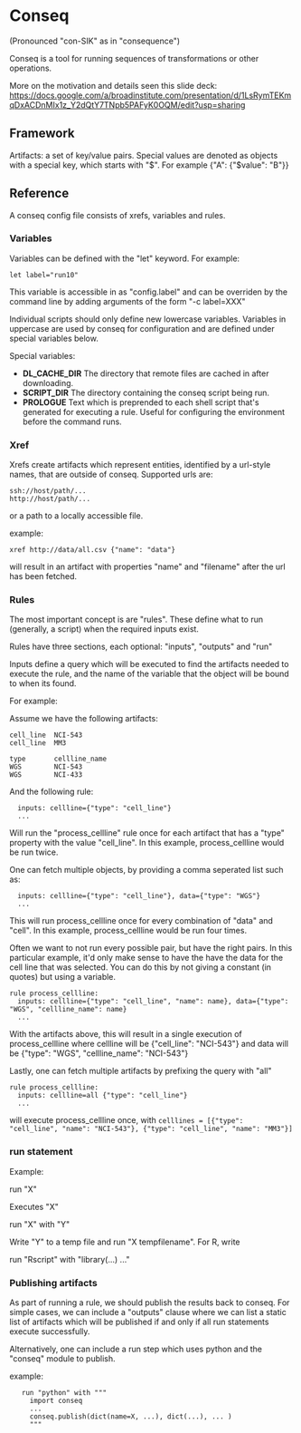 # Conseq 
(Pronounced "con-SIK" as in "consequence")

Conseq is a tool for running sequences of transformations or other operations.

More on the motivation and details seen this slide deck: https://docs.google.com/a/broadinstitute.com/presentation/d/1LsRymTEKmqDxACDnMIx1z_Y2dQtY7TNpb5PAFyK0OQM/edit?usp=sharing

## Framework

Artifacts: a set of key/value pairs.  Special values are denoted as objects with a special key, which starts with "$".  For example {"A": {"$value": "B"}}

## Reference

A conseq config file consists of xrefs, variables and rules.  

### Variables

Variables can be defined with the "let" keyword.  For example:

```
let label="run10"
```

This variable is accessible in as "config.label" and can be overriden by the command line by adding arguments of the form "-c label=XXX"

Individual scripts should only define new lowercase variables.  Variables in uppercase are used by conseq for configuration and are defined under special variables below. 

Special variables:

* **DL_CACHE_DIR** The directory that remote files are cached in after downloading.
* **SCRIPT_DIR** The directory containing the conseq script being run.
* **PROLOGUE** Text which is preprended to each shell script that's generated for executing a rule.  Useful for configuring the environment before the command runs.

### Xref

Xrefs create artifacts which represent entities, identified by a url-style names, that are outside of conseq.  Supported urls are:

```taiga://...
ssh://host/path/...
http://host/path/...
```
or a path to a locally accessible file.

example:
```
xref http://data/all.csv {"name": "data"}
```
will result in an artifact with properties "name" and "filename" after the url has been fetched.

### Rules

The most important concept is are "rules".  These define what to run (generally, a script) when the required inputs exist.  

Rules have three sections, each optional: "inputs", "outputs" and "run"

Inputs define a query which will be executed to find the artifacts needed to execute the rule, and the name of the variable that the object will be bound to when its found.

For example:

Assume we have the following artifacts:

```type       name
cell_line  NCI-543
cell_line  MM3

type       cellline_name
WGS        NCI-543
WGS        NCI-433
```
And the following rule:

```rule process_cellline:
  inputs: cellline={"type": "cell_line"}
  ...
```
Will run the "process_cellline" rule once for each artifact that has a "type" property with the value "cell_line".   In this example, process_cellline would be run twice.

One can fetch multiple objects, by providing a comma seperated list such as:

```rule process_cellline:
  inputs: cellline={"type": "cell_line"}, data={"type": "WGS"}
  ...
```

This will run process_cellline once for every combination of "data" and "cell".   In this example, process_cellline would be run four times.

Often we want to not run every possible pair, but have the right pairs.  In this particular example, it'd only make sense to have the have the data for the cell line that was selected.  You can do this by not giving a constant (in quotes) but using a variable.

```
rule process_cellline:
  inputs: cellline={"type": "cell_line", "name": name}, data={"type": "WGS", "cellline_name": name}
  ...
```

With the artifacts above, this will result in a single execution of process_cellline where cellline will be {"cell_line": "NCI-543"} and data will be {"type": "WGS", "cellline_name": "NCI-543"}

Lastly, one can fetch multiple artifacts by prefixing the query with "all" 

```
rule process_cellline:
  inputs: cellline=all {"type": "cell_line"}
  ...
```

will execute process_cellline once, with `celllines = [{"type": "cell_line", "name": "NCI-543"}, {"type": "cell_line", "name": "MM3"}]`

### run statement

Example:

run "X"

Executes "X"

run "X" with "Y"

Write "Y" to a temp file and run "X tempfilename".   For R, write

run "Rscript" with "library(...) ..."

### Publishing artifacts

As part of running a rule, we should publish the results back to conseq.   For simple cases, we can include a "outputs" clause where we can list a static list of artifacts which will be published if and only if all run statements execute successfully.

Alternatively, one can include a run step which uses python and the "conseq" module to publish.

example:

```
   run "python" with """
     import conseq
     ...
     conseq.publish(dict(name=X, ...), dict(...), ... )
     """
```



